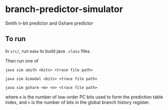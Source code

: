 # branch-predictor-simulator
Smith n-bit predictor and Gshare predictor

## To run
In `src/`, run `make` to build java `.class` files.

Then run one of
```
java sim smith <bits> <trace file path>
```
```
java sim bimodal <bits> <trace file path>
```
```
java sim gshare <m> <n> <trace file path>
```
where `m` is the number of low-order PC bits used to form the prediction table index,
and `n` is the number of bits in the global branch history register.
